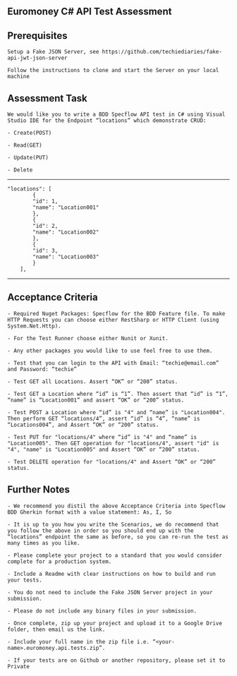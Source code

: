 ## Euromoney C# API Test Assessment

## Prerequisites 

    Setup a Fake JSON Server, see https://github.com/techiediaries/fake-api-jwt-json-server

    Follow the instructions to clone and start the Server on your local machine

## Assessment Task	

    We would like you to write a BDD Specflow API test in C# using Visual Studio IDE for the Endpoint “locations” which demonstrate CRUD: 
    
    - Create(POST) 
    
    - Read(GET) 
    
    - Update(PUT) 
    
    - Delete    
    

---

    "locations": [
            {
            "id": 1,
            "name": "Location001"
            },
            {
            "id": 2,
            "name": "Location002"
            },
            {
            "id": 3,
            "name": "Location003"
            }
        ],

---

## Acceptance Criteria

    - Required Nuget Packages: Specflow for the BDD Feature file. To make HTTP Requests you can choose either RestSharp or HTTP Client (using System.Net.Http). 

    - For the Test Runner choose either Nunit or Xunit. 

    - Any other packages you would like to use feel free to use them.

    - Test that you can login to the API with Email: “techie@email.com” and Password: “techie”

    - Test GET all Locations. Assert “OK” or “200” status.
	
    - Test GET a Location where “id” is “1”. Then assert that “id” is “1”, “name” is “Location001” and assert “OK” or “200” status.

    - Test POST a Location where “id” is "4" and “name” is "Location004". Then perform GET “locations/4”, assert “id” is “4”, “name” is “Locations004”, and Assert “OK” or “200” status.
    
    - Test PUT for "locations/4" where “id” is "4" and “name” is "Location005". Then GET operation for "locations/4", assert "id" is "4", "name" is "Location005" and Assert “OK” or “200” status.
    
    - Test DELETE operation for "locations/4" and Assert “OK” or “200” status.

## Further Notes

    - We recommend you distil the above Acceptance Criteria into Specflow BDD Gherkin format with a value statement: As, I, So

    - It is up to you how you write the Scenarios, we do recommend that you follow the above in order so you should end up with the “locations” endpoint the same as before, so you can re-run the test as many times as you like.

    - Please complete your project to a standard that you would consider complete for a production system.

    - Include a Readme with clear instructions on how to build and run your tests.

    - You do not need to include the Fake JSON Server project in your submission. 

    - Please do not include any binary files in your submission.

    - Once complete, zip up your project and upload it to a Google Drive folder, then email us the link. 

    - Include your full name in the zip file i.e. “<your-name>.euromoney.api.tests.zip”. 

    - If your tests are on Github or another repository, please set it to Private 




